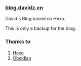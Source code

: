 ### [blog.davidz.cn](https://blog.davidz.cn)
David's Blog based on Hexo.

This is only a backup for the blog.

### Thanks to
1. [Hexo](https://github.com/hexojs/hexo)
2. [Obsidian](https://github.com/TriDiamond/hexo-theme-obsidian)
